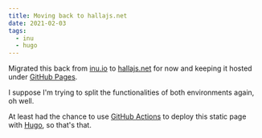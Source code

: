 ```yaml
---
title: Moving back to hallajs.net
date: 2021-02-03
tags:
  - inu
  - hugo
---
```


Migrated this back from [inu.io](https://www.inu.io) to [hallajs.net](https://www.hallajs.net) for now and keeping it hosted under [GitHub Pages](https://pages.github.com/).

I suppose I'm trying to split the functionalities of both environments again, oh well.

At least had the chance to use [GitHub Actions](https://github.com/features/actions) to deploy this static page with [Hugo](https://gohugo.io), so that's that.

